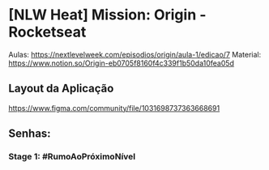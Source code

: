 # [NLW Heat] Mission: Origin - Rocketseat
Aulas: https://nextlevelweek.com/episodios/origin/aula-1/edicao/7
Material: https://www.notion.so/Origin-eb0705f8160f4c339f1b50da10fea05d
## Layout da Aplicação
https://www.figma.com/community/file/1031698737363668691
## Senhas:
### Stage 1: #RumoAoPróximoNível